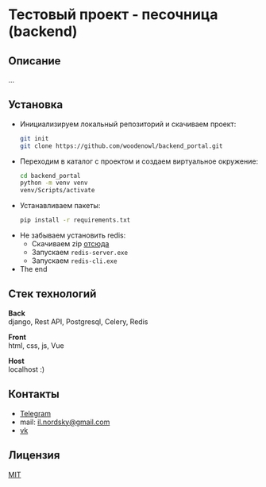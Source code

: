# Тестовый проект - песочница (backend)
## Описание
...
## Установка
- Инициализируем локальный репозиторий и скачиваем проект:
    ```bash
  git init
  git clone https://github.com/woodenowl/backend_portal.git
    ```
- Переходим в каталог с проектом и создаем виртуальное окружение:
    ```bash
  cd backend_portal
  python -m venv venv
  venv/Scripts/activate
    ```
- Устанавливаем пакеты:
    ```bash
  pip install -r requirements.txt
    ```
- Не забываем установить redis:
    - Скачиваем zip [отсюда](https://github.com/microsoftarchive/redis/releases/tag/win-3.2.100)
    - Запускаем ```redis-server.exe```
    - Запускаем ```redis-cli.exe```
- The end

## Стек технологий
**Back**\
django, Rest API, Postgresql, Celery, Redis

**Front**\
html, css, js, Vue

**Host**\
localhost :)

## Контакты
- [Telegram](https://t.me/snowfox_x)
- mail: il.nordsky@gmail.com
- [vk](https://vk.com/ilnord)

## Лицензия
[MIT](https://choosealicense.com/licenses/mit/)
